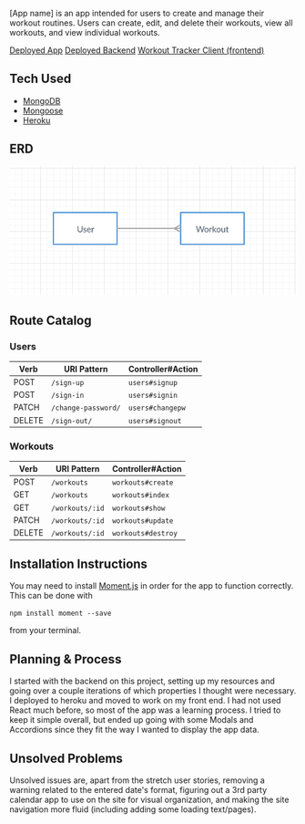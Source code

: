 [App name] is an app intended for users to create and manage their workout routines. Users can create, edit, and delete their workouts, view all workouts, and view individual workouts.

[Deployed App](https://mctripp.github.io/workout-tracker-client/#/)
[Deployed Backend](https://workout-tracker-express-api.herokuapp.com/)
[Workout Tracker Client (frontend)](https://github.com/Mctripp/workout-tracker-client)

## Tech Used
- [MongoDB](https://www.mongodb.com/)
- [Mongoose](https://mongoosejs.com/)
- [Heroku](https://www.heroku.com/)

## ERD
![ERD](ERD.png)

## Route Catalog

### Users
| Verb   | URI Pattern            | Controller#Action |
|--------|------------------------|-------------------|
| POST   | `/sign-up`             | `users#signup`    |
| POST   | `/sign-in`             | `users#signin`    |
| PATCH  | `/change-password/` | `users#changepw`  |
| DELETE | `/sign-out/`        | `users#signout`   |

### Workouts
| Verb   | URI Pattern            | Controller#Action |
|--------|------------------------|-------------------|
| POST   | `/workouts`            | `workouts#create`    |
| GET   | `/workouts`             | `workouts#index`    |
| GET   | `/workouts/:id`         | `workouts#show`    |
| PATCH  | `/workouts/:id` | `workouts#update`  |
| DELETE | `/workouts/:id` | `workouts#destroy`   |

## Installation Instructions
You may need to install [Moment.js](https://momentjs.com/) in order for the app to function correctly. This can be done with
```
npm install moment --save
```
from your terminal.

## Planning & Process
I started with the backend on this project, setting up my resources and going over a couple iterations of which properties I thought were necessary. I deployed to heroku and moved to work on my front end. I had not used React much before, so most of the app was a learning process. I tried to keep it simple overall, but ended up going with some Modals and Accordions since they fit the way I wanted to display the app data.

## Unsolved Problems
Unsolved issues are, apart from the stretch user stories, removing a warning related to the entered date's format, figuring out a 3rd party calendar app to use on the site for visual organization, and making the site navigation more fluid (including adding some loading text/pages).
